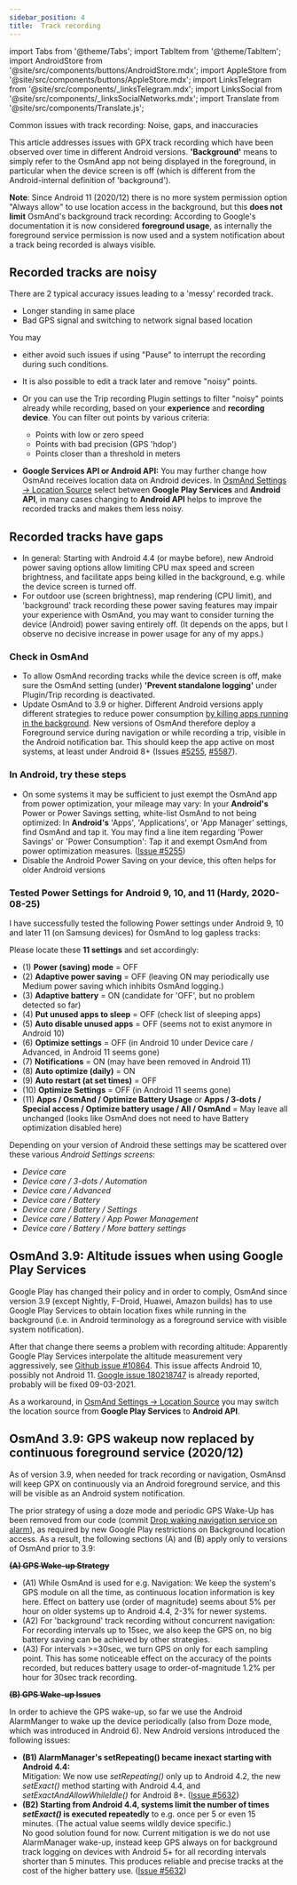 ```yaml
---
sidebar_position: 4
title:  Track recording
---
```


import Tabs from '@theme/Tabs';
import TabItem from '@theme/TabItem';
import AndroidStore from '@site/src/components/buttons/AndroidStore.mdx';
import AppleStore from '@site/src/components/buttons/AppleStore.mdx';
import LinksTelegram from '@site/src/components/_linksTelegram.mdx';
import LinksSocial from '@site/src/components/_linksSocialNetworks.mdx';
import Translate from '@site/src/components/Translate.js';


Common issues with track recording: Noise, gaps, and inaccuracies

This article addresses issues with GPX track recording which have been observed over time in different Android versions. **'Background'** means to simply refer to the OsmAnd app not being displayed in the foreground, in particular when the device screen is off (which is different from the Android-internal definition of 'background').

**Note**: Since Android 11 (2020/12) there is no more system permission option "Always allow" to use location access in the background, but this **does not limit** OsmAnd's background track recording: According to Google's documentation it is now considered **foreground usage**, as internally the foreground service permission is now used and a system notification about a track being recorded is always visible.


## Recorded tracks are noisy

There are 2 typical accuracy issues leading to a 'messy' recorded track.
- Longer standing in same place 
- Bad GPS signal and switching to network signal based location

You may
- either avoid such issues if using "Pause" to interrupt the recording during such conditions.
- It is also possible to edit a track later and remove "noisy" points. 
- Or you can use the Trip recording Plugin settings to filter "noisy" points already while recording, based on your **experience** and **recording device**. You can filter out points by various criteria: 
  - Points with low or zero speed
  - Points with bad precision (GPS 'hdop')
  - Points closer than a threshold in meters

- **Google Services API or Android API:** You may further change how OsmAnd receives location data on Android devices. In [OsmAnd Settings → Location Source](../personal/global-settings.md#location-source) select between **Google Play Services** and **Android API**, in many cases changing to **Android API** helps to improve the recorded tracks and makes them less noisy.


## Recorded tracks have gaps

- In general: Starting with Android 4.4 (or maybe before), new Android power saving options allow limiting CPU max speed and screen brightness, and facilitate apps being killed in the background, e.g. while the device screen is turned off.
- For outdoor use (screen brightness), map rendering (CPU limit), and 'background' track recording these power saving features may impair your experience with OsmAnd, you may want to consider turning the device (Android) power saving entirely off. (It depends on the apps, but I observe no decisive increase in power usage for any of my apps.)

### Check in OsmAnd

* To allow OsmAnd recording tracks while the device screen is off, make sure the OsmAnd setting (under) **'Prevent standalone logging'** under Plugin/Trip recording is deactivated.
* Update OsmAnd to 3.9 or higher. Different Android versions apply different strategies to reduce power consumption [by killing apps running in the background](https://dontkillmyapp.com/). New versions of OsmAnd therefore deploy a Foreground service during navigation or while recording a trip, visible in the Android notification bar. This should keep the app active on most systems, at least under Android 8+ (Issues [\#5255](https://github.com/osmandapp/Osmand/issues/5255), [\#5587](https://github.com/osmandapp/Osmand/issues/5587)).

### In Android, try these steps
* On some systems it may be sufficient to just exempt the OsmAnd app from power optimization, your mileage may vary: In your **Android's** Power or Power Savings setting, white-list OsmAnd to not being optimized: In **Android's** 'Apps', 'Applications', or 'App Manager' settings, find OsmAnd and tap it. You may find a line item regarding 'Power Savings' or 'Power Consumption': Tap it and exempt OsmAnd from power optimization measures. ([Issue \#5255](https://github.com/osmandapp/Osmand/issues/5255))
* Disable the Android Power Saving on your device, this often helps for older Android versions

### Tested Power Settings for Android 9, 10, and 11 (Hardy, 2020-08-25)

I have successfully tested the following Power settings under Android 9, 10 and later 11 (on Samsung devices) for OsmAnd to log gapless tracks:

Please locate these **11 settings** and set accordingly:
* (1) **Power (saving) mode** = OFF
* (2) **Adaptive power saving** = OFF   (leaving ON may periodically use Medium power saving which inhibits OsmAnd logging.)
* (3) **Adaptive battery** = ON   (candidate for 'OFF', but no problem detected so far)
* (4) **Put unused apps to sleep** = OFF   (check list of sleeping apps)
* (5) **Auto disable unused apps** = OFF   (seems not to exist anymore in Android 10)
* (6) **Optimize settings** = OFF   (in Android 10 under Device care / Advanced, in Android 11 seems gone)
* (7) **Notifications** = ON   (may have been removed in Android 11)
* (8) **Auto optimize (daily)** = ON
* (9) **Auto restart (at set times)** = OFF
* (10) **Optimize Settings** = OFF   (in Android 11 seems gone)
* (11) **Apps / OsmAnd / Optimize Battery Usage** or **Apps / 3-dots / Special access / Optimize battery usage / All / OsmAnd** = May leave all unchanged (looks like OsmAnd does not need to have Battery optimization disabled here)

Depending on your version of Android these settings may be scattered over these various _Android Settings screens_:
* _Device care_
* _Device care / 3-dots / Automation_
* _Device care / Advanced_
* _Device care / Battery_
* _Device care / Battery / Settings_
* _Device care / Battery / App Power Management_
* _Device care / Battery / More battery settings_


## OsmAnd 3.9: Altitude issues when using Google Play Services

Google Play has changed their policy and in order to comply, OsmAnd since version 3.9 (except Nightly, F-Droid, Huawei, Amazon builds) has to use Google Play Services to obtain location fixes while running in the background (i.e. in Android terminology as a foreground service with visible system notification).

After that change there seems a problem with recording altitude: Apparently Google Play Services interpolate the altitude measurement very aggressively, see [Github issue #10864](https://github.com/osmandapp/OsmAnd/issues/10864). This issue affects Android 10, possibly not Android 11. [Google issue 180218747](https://issuetracker.google.com/issues/180218747) is already reported, probably will be fixed 09-03-2021.

As a workaround, in [OsmAnd Settings → Location Source](../personal/global-settings.md#location-source) you may switch the location source from **Google Play Services** to **Android API**.


## OsmAnd 3.9: GPS wakeup now replaced by continuous foreground service (2020/12)

As of version 3.9, when needed for track recording or navigation, OsmAnsd will keep GPX on continuously via an Android foreground service, and this will be visible as an Android system notification.

The prior strategy of using a doze mode and periodic GPS Wake-Up has been removed from our code (commit [Drop waking navigation service on alarm](https://github.com/osmandapp/OsmAnd/commit/950a9cc8f8660b3f3d750391ddc1429d5dc38b34)), as required by new Google Play restrictions on Background location access. As a result, the following sections (A) and (B) apply only to versions of OsmAnd prior to 3.9:

**<del> (A) GPS Wake-up Strategy</del>**
- (A1) While OsmAnd is used for e.g. Navigation: We keep the system's GPS module on all the time, as continuous location information is key here. Effect on battery use (order of magnitude) seems about 5% per hour on older systems up to Android 4.4, 2-3% for newer systems.
- (A2) For 'background' track recording without concurrent navigation: For recording intervals up to 15sec, we also keep the GPS on, no big battery saving can be achieved by other strategies.
- (A3) For intervals \>=30sec, we turn GPS on only for each sampling point. This has some noticeable effect on the accuracy of the points recorded, but reduces battery usage to order-of-magnitude 1.2% per hour for 30sec track recording.

**<del> (B) GPS Wake-up Issues</del>**

In order to achieve the GPS wake-up, so far we use the Android AlarmManger to wake up the device periodically (also from Doze mode, which was introduced in Android 6). New Android versions introduced the following issues:
- **(B1) AlarmManager's setRepeating() became inexact starting with Android 4.4:**  
Mitigation: We now use *setRepeating()* only up to Android 4.2, the new *setExact()* method starting with Android 4.4, and *setExactAndAllowWhileIdle()* for Android 8+. ([Issue \#5632](https://github.com/osmandapp/Osmand/issues/5632))
- **(B2) Starting from Android 4.4, systems limit the number of times *setExact()* is executed repeatedly** to e.g. once per 5 or even 15 minutes. (The actual value seems wildly device specific.)  
No good solution found for now. Current mitigation is we do not use AlarmManager wake-up, instead keep GPS always on for background track logging on devices with Android 5+ for all recording intervals shorter than 5 minutes. This produces reliable and precise tracks at the cost of the higher battery use. ([Issue \#5632](https://github.com/osmandapp/Osmand/issues/5632))
